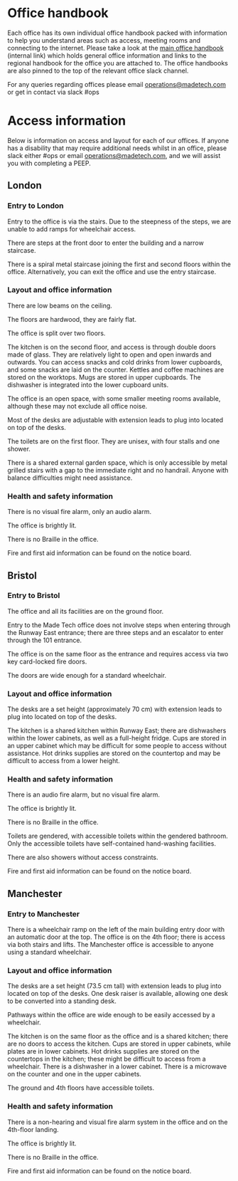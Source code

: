 # Office handbook

Each office has its own individual office handbook packed with information to help you understand areas such as 
access, meeting rooms and connecting to the internet.
Please take a look at the [main office handbook](https://docs.google.com/document/d/1trOGW8mUDmMhDLLJxZwi194WkA6liFk1j0wiAu27C3Q/edit) 
(internal link) which holds general office information and links to the regional handbook for the office you are attached to. The office handbooks are also pinned to the top of the relevant office slack channel.

For any queries regarding offices please email [operations@madetech.com](operations@madetech.com) or get in contact via slack #ops

# Access information

Below is information on access and layout for each of our offices. If anyone has a disability that may require additional needs whilst in an office, please slack either #ops or email [operations@madetech.com](operations@madetech.com), and we will assist you with completing a PEEP.

## London 

### Entry to London 

Entry to the office is via the stairs. Due to the steepness of the steps, we are unable to add ramps for wheelchair access. 

There are steps at the front door to enter the building and a narrow staircase. 

There is a spiral metal staircase joining the first and second floors within the office.  Alternatively, you can exit the office and use the entry staircase.

### Layout and office information 

There are low beams on the ceiling.

The floors are hardwood, they are fairly flat. 

The office is split over two floors. 

The kitchen is on the second floor, and access is through double doors made of glass. They are relatively light to open and open inwards and outwards. You can access snacks and cold drinks from lower cupboards, and some snacks are laid on the counter. Kettles and coffee machines are stored on the worktops. Mugs are stored in upper cupboards. The dishwasher is integrated into the lower cupboard units.

The office is an open space, with some smaller meeting rooms available, although these may not exclude all office noise.

Most of the desks are adjustable with extension leads to plug into located on top of the desks.

The toilets are on the first floor. They are unisex, with four stalls and one shower.

There is a shared external garden space, which is only accessible by metal grilled stairs with a gap to the immediate right and no handrail. Anyone with balance difficulties might need assistance.

### Health and safety information
There is no visual fire alarm, only an audio alarm.

The office is brightly lit.

There is no Braille in the office.

Fire and first aid information can be found on the notice board.

## Bristol 

### Entry to Bristol

The office and all its facilities are on the ground floor.
 
Entry to the Made Tech office does not involve steps when entering through the Runway East entrance; there are three steps and an escalator to enter through the 101 entrance.
 
The office is on the same floor as the entrance and requires access via two key card-locked fire doors.
 
The doors are wide enough for a standard wheelchair.
 
### Layout and office information 
 
The desks are a set height (approximately 70 cm) with extension leads to plug into located on top of the desks.
 
The kitchen is a shared kitchen within Runway East; there are dishwashers within the lower cabinets, as well as a full-height fridge. Cups are stored in an upper cabinet which may be difficult for some people to access without assistance. Hot drinks supplies are stored on the countertop and may be difficult to access from a lower height.


### Health and safety information 
 
There is an audio fire alarm, but no visual fire alarm.
 
The office is brightly lit.
 
There is no Braille in the office.
 
Toilets are gendered, with accessible toilets within the gendered bathroom. Only the accessible toilets have self-contained hand-washing facilities.

There are also showers without access constraints.
 
Fire and first aid information can be found on the notice board.

## Manchester 

### Entry to Manchester 

There is a wheelchair ramp on the left of the main building entry door with an automatic door at the top. The office is on the 4th floor; there is access via both stairs and lifts. The Manchester office is accessible to anyone using a standard wheelchair. 

 
### Layout and office information 

The desks are a set height (73.5 cm tall) with extension leads to plug into located on top of the desks. One desk raiser is available, allowing one desk to be converted into a standing desk.

Pathways within the office are wide enough to be easily accessed by a wheelchair.

The kitchen is on the same floor as the office and is a shared kitchen; there are no doors to access the kitchen. Cups are stored in upper cabinets, while plates are in lower cabinets. Hot drinks supplies are stored on the countertops in the kitchen; these might be difficult to access from a wheelchair. There is a dishwasher in a lower cabinet. There is a microwave on the counter and one in the upper cabinets.

The ground and 4th floors have accessible toilets.

 
### Health and safety information
There is a non-hearing and visual fire alarm system in the office and on the 4th-floor landing.

The office is brightly lit.

There is no Braille in the office.

Fire and first aid information can be found on the notice board.




